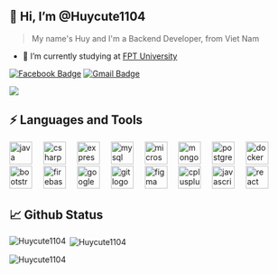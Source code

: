 ##  👋 Hi, I’m @Huycute1104


> My name's Huy and I'm a Backend Developer, from Viet Nam

- 🔭 I’m currently studying at [FPT University](https://university.fpt.edu.vn/)


[![Facebook Badge](https://img.shields.io/badge/-hailua.tamquan-1877F2?style=flat-square&logo=Facebook&logoColor=white&link=https://www.facebook.com/hailua.tamquan)](https://www.facebook.com/hailua.tamquan)
[![Gmail Badge](https://img.shields.io/badge/-huypt110402@gmail.com-c14438?style=flat-square&logo=Gmail&logoColor=white&link=mailto:huypt110402@gmail.com)](mailto:huypt110402@gmail.com)

[![](https://visitcount.itsvg.in/api?id=HuyPham&label=Profile%20Views&color=1&icon=5&pretty=true)](https://visitcount.itsvg.in)

## ⚡ Languages and Tools
<div align="left">
  <img src="https://cdn.jsdelivr.net/gh/devicons/devicon/icons/java/java-original.svg" height="40" alt="java logo"  />
  <img width="12" />
  <img src="https://cdn.jsdelivr.net/gh/devicons/devicon/icons/csharp/csharp-original.svg" height="40" alt="csharp logo" />
  <img width="12" />
  <img src="https://cdn.jsdelivr.net/gh/devicons/devicon/icons/express/express-original.svg" height="40" alt="express logo"  />
  <img width="12" />
  <img src="https://cdn.jsdelivr.net/gh/devicons/devicon/icons/mysql/mysql-original.svg" height="40" alt="mysql logo"  />
  <img width="12" />
  <img src="https://cdn.jsdelivr.net/gh/devicons/devicon/icons/microsoftsqlserver/microsoftsqlserver-plain.svg" height="40" alt="microsoft sql server logo" />
  <img width="12" />
  <img src="https://cdn.jsdelivr.net/gh/devicons/devicon/icons/mongodb/mongodb-original.svg" height="40" alt="mongodb logo"  />
  <img width="12" />
  <img src="https://cdn.jsdelivr.net/gh/devicons/devicon/icons/postgresql/postgresql-original.svg" height="40" alt="postgresql logo"  />
  <img width="12" />
  <img src="https://cdn.jsdelivr.net/gh/devicons/devicon/icons/docker/docker-original.svg" height="40" alt="docker logo"  />
  <img width="12" />
  <img src="https://cdn.jsdelivr.net/gh/devicons/devicon/icons/bootstrap/bootstrap-original.svg" height="40" alt="bootstrap logo"  />
  <img width="12" />
  <img src="https://cdn.jsdelivr.net/gh/devicons/devicon/icons/firebase/firebase-plain.svg" height="40" alt="firebase logo"  />
  <img width="12" />
  <img src="https://cdn.jsdelivr.net/gh/devicons/devicon/icons/googlecloud/googlecloud-original.svg" height="40" alt="googlecloud logo"  />
  <img width="12" />
  <img src="https://cdn.jsdelivr.net/gh/devicons/devicon/icons/git/git-original.svg" height="40" alt="git logo"  />
  <img width="12" />
  <img src="https://cdn.jsdelivr.net/gh/devicons/devicon/icons/figma/figma-original.svg" height="40" alt="figma logo"  />
  <img width="12" />
  <img src="https://cdn.jsdelivr.net/gh/devicons/devicon/icons/cplusplus/cplusplus-original.svg" height="40" alt="cplusplus logo" />
  <img width="12" />
  <img src="https://cdn.jsdelivr.net/gh/devicons/devicon/icons/javascript/javascript-original.svg" height="40" alt="javascript logo"  />
  <img width="12" />
  <img src="https://cdn.jsdelivr.net/gh/devicons/devicon/icons/react/react-original.svg" height="40" alt="react logo"  />
  <img width="12" />
</div>


## 📈 Github Status

<p><img align="left" src="https://github-readme-stats.vercel.app/api/top-langs?username=Huycute1104&show_icons=true&locale=en&layout=compact" alt="Huycute1104" /></p>

<p>&nbsp;<img align="center" src="https://github-readme-stats.vercel.app/api?username=Huycute1104&show_icons=true&locale=en" alt="Huycute1104" /></p>

<p><img align="center" src="https://github-readme-streak-stats.herokuapp.com/?user=Huycute1104&" alt="Huycute1104" /></p>





